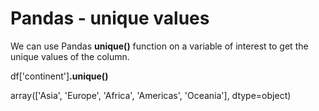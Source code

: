 # Pandas - unique values

We can use Pandas **unique()** function on a variable of interest to get the unique values of the column.

df\['continent']**.unique()**

array(\['Asia', 'Europe', 'Africa', 'Americas', 'Oceania'], dtype=object)
